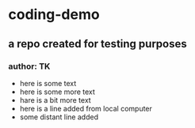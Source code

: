 # coding-demo
## a repo created for testing purposes
### author: TK
- here is some text
- here is some more text
- hare is a bit more text
- here is a line added from local computer
- some distant line added
